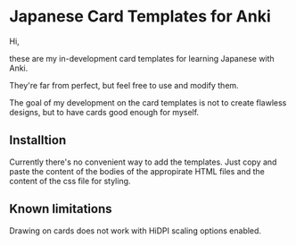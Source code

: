 # Japanese Card Templates for Anki

Hi,

these are my in-development card templates for learning Japanese with Anki.

They're far from perfect, but feel free to use and modify them.

The goal of my development on the card templates is not to create flawless designs, but to have cards good enough for myself.

## Installtion

Currently there's no convenient way to add the templates. Just copy and paste the content of the bodies of the appropirate HTML files and the content of the css file for styling.

## Known limitations

Drawing on cards does not work with HiDPI scaling options enabled.